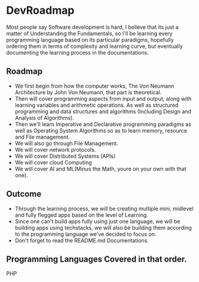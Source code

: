 # DevRoadmap
Most people say Software development is hard, I believe that its just a matter of Understanding the Fundamentals, so I'll be learning every programming language based on its particular paradigms, hopefully ordering them in terms of complexity and learning curve, but eventually documenting the learning process in the documentations.
 
## Roadmap
- We first begin from how the computer works, The Von Neumann Architecture by John Von Neumann, that part is theoretical.
- Then will cover programming aspects from input and output, along with learning variables and arithmetic operations. As well as structured programming and data structures and algorithms (Including Design and Analysis of Algorithms).
- Then we'll learn Imperative and Declarative programming paradigms as well as Operating System Algorithms so as to learn memory, resource and File management.
- We will also go through File Management.
- We will cover network protocols.
- We will cover Distributed Systems (APIs)
- We will cover cloud Computing
- We will cover AI and ML(Minus the Math, youre on your own with that one).

## Outcome
- Through the learning process, we will be creating multiple mini, midlevel and fully flegged apps based on the level of Learning.
- Since one can't build apps fully using just one language, we will be building apps using techstacks, we will also be building them according to the programming language we've decided to focus on.
- Don't forget to read the README.md Documentations.

## Programming Languages Covered in that order.
PHP
